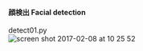 #### 顔検出 Facial detection<br>

detect01.py<br>
![screen shot 2017-02-08 at 10 25 52](https://cloud.githubusercontent.com/assets/17031124/22719383/b22c0bc0-ede8-11e6-9ea8-41edec8f4988.png)<br>